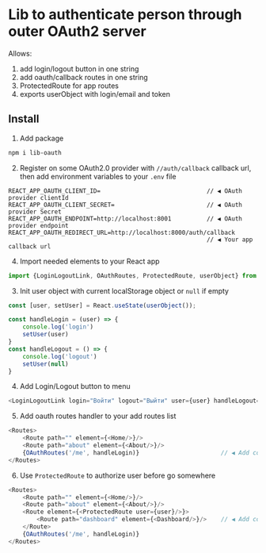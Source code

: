 # Lib to authenticate person through outer OAuth2 server

Allows:
1. add login/logout button in one string
2. add oauth/callback routes in one string
3. ProtectedRoute for app routes
4. exports userObject with login/email and token

## Install

1. Add package
```bash
npm i lib-oauth
```

2. Register on some OAuth2.0 provider with `//auth/callback` callback url, then add environment variables to your `.env` file
```env
REACT_APP_OAUTH_CLIENT_ID=                              // ◀ OAuth provider clientId
REACT_APP_OAUTH_CLIENT_SECRET=                          // ◀ OAuth provider Secret
REACT_APP_OAUTH_ENDPOINT=http://localhost:8001          // ◀ OAuth provider endpoint
REACT_APP_OAUTH_REDIRECT_URL=http://localhost:8000/auth/callback    
                                                        // ◀ Your app callback url
```

4. Import needed elements to your React app
```js
import {LoginLogoutLink, OAuthRoutes, ProtectedRoute, userObject} from "lib-oauth"
```

3. Init user object with current localStorage object or `null` if empty
```js
const [user, setUser] = React.useState(userObject());

const handleLogin = (user) => {
    console.log('login')
    setUser(user)
}
const handleLogout = () => {
    console.log('logout')
    setUser(null)
}
```

4. Add Login/Logout button to menu
```js
<LoginLogoutLink login="Войти" logout="Выйти" user={user} handleLogout={handleLogout}/>
```

5. Add oauth routes handler to your add routes list
```js
<Routes>
    <Route path="" element={<Home/>}/>
    <Route path="about" element={<About/>}/>
    {OAuthRoutes('/me', handleLogin)}                       // ◀ Add code here
</Routes>
```

6. Use `ProtectedRoute` to authorize user before go somewhere
```js
<Routes>
    <Route path="" element={<Home/>}/>
    <Route path="about" element={<About/>}/>
    <Route element={<ProtectedRoute user={user}/>}>
        <Route path="dashboard" element={<Dashboard/>}/>    // ◀ Add code here
    </Route>
    {OAuthRoutes('/me', handleLogin)}
</Routes>
```

